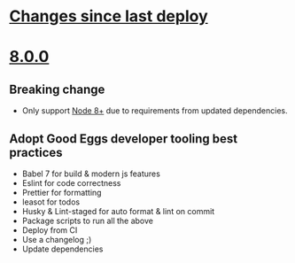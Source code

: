 # [Changes since last deploy](https://github.com/goodeggs/json-fetch/compare/v8.0.0...master)

# [8.0.0](https://github.com/goodeggs/json-fetch/compare/v7.5.1...v8.0.0)

## Breaking change

- Only support [Node 8+](https://github.com/nodejs/Release#release-schedule) due to requirements from updated dependencies.

## Adopt Good Eggs developer tooling best practices

- Babel 7 for build & modern js features
- Eslint for code correctness
- Prettier for formatting
- leasot for todos
- Husky & Lint-staged for auto format & lint on commit
- Package scripts to run all the above
- Deploy from CI
- Use a changelog ;)
- Update dependencies

